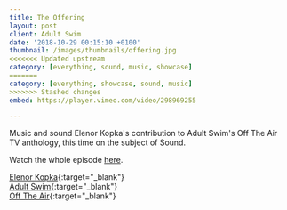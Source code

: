 ```yaml
---
title: The Offering
layout: post
client: Adult Swim
date: '2018-10-29 00:15:10 +0100'
thumbnail: /images/thumbnails/offering.jpg
<<<<<<< Updated upstream
category: [everything, sound, music, showcase]
=======
category: [everything, showcase, sound, music]
>>>>>>> Stashed changes
embed: https://player.vimeo.com/video/298969255

---
```


Music and sound Elenor Kopka's contribution to Adult Swim's Off The Air TV anthology, this time on the subject of Sound.

Watch the whole episode [here](https://www.youtube.com/watch?v=tpwe69g_7Sg).

[Elenor Kopka](hhttp://elenorkopka.de/){:target="_blank"}   
[Adult Swim](http://www.adultswim.com/){:target="_blank"}  
[Off The Air](https://www.adultswim.com/streams/off-the-air){:target="_blank"}  
